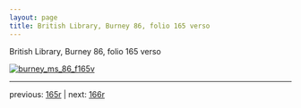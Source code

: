 ```yaml
---
layout: page
title: British Library, Burney 86, folio 165 verso
---
```


British Library, Burney 86, folio 165 verso

[![burney_ms_86_f165v](http://www.homermultitext.org/iipsrv?IIIF=/project/homer/pyramidal/deepzoom/bl/burney86imgs/v1/burney_ms_86_f165v.tif/full/800,/0/default.jpg)](http://www.homermultitext.org/ict2/?urn=urn:cite2:bl:burney86imgs.v1:burney_ms_86_f165v) 

---

previous:  [165r](../165r/) | next: [166r](../166r/)